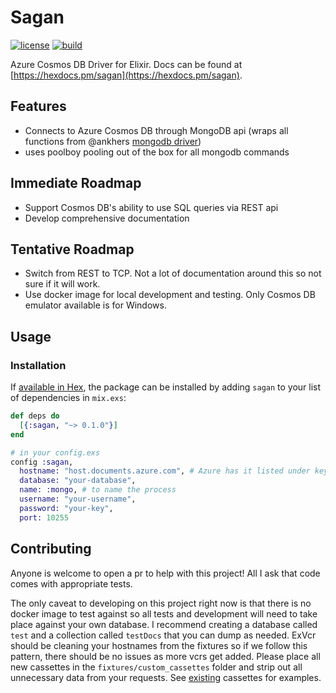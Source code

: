 # Sagan 
[![license](https://img.shields.io/github/license/mashape/apistatus.svg)]() [![build](https://travis-ci.org/zbarnes757/sagan.svg?branch=master)]()

Azure Cosmos DB Driver for Elixir. Docs can be found at [https://hexdocs.pm/sagan](https://hexdocs.pm/sagan).

## Features
  
  * Connects to Azure Cosmos DB through MongoDB api (wraps all functions from @ankhers [mongodb driver](https://github.com/ankhers/mongodb))
  * uses poolboy pooling out of the box for all mongodb commands

## Immediate Roadmap

  * Support Cosmos DB's ability to use SQL queries via REST api
  * Develop comprehensive documentation

## Tentative Roadmap

  * Switch from REST to TCP. Not a lot of documentation around this so not sure if it will work.
  * Use docker image for local development and testing. Only Cosmos DB emulator available is for Windows.

## Usage

### Installation

If [available in Hex](https://hex.pm/docs/publish), the package can be installed
by adding `sagan` to your list of dependencies in `mix.exs`:

```elixir
def deps do
  [{:sagan, "~> 0.1.0"}]
end

# in your config.exs
config :sagan,
  hostname: "host.documents.azure.com", # Azure has it listed under keys as 'https://host.documents.azure.com:443/'
  database: "your-database",
  name: :mongo, # to name the process
  username: "your-username",
  password: "your-key",
  port: 10255
```

## Contributing

Anyone is welcome to open a pr to help with this project! All I ask that code comes with appropriate tests.

The only caveat to developing on this project right now is that there is no docker image to test against so all tests and development will need to take place against your own database. I recommend creating a database called `test` and a collection called `testDocs` that you can dump as needed. ExVcr should be cleaning your hostnames from the fixtures so if we follow this pattern, there should be no issues as more vcrs get added. Please place all new cassettes in the `fixtures/custom_cassettes` folder and strip out all unnecessary data from your requests. See [existing](https://github.com/zbarnes757/sagan/tree/master/fixture/custom_cassettes) cassettes for examples.



